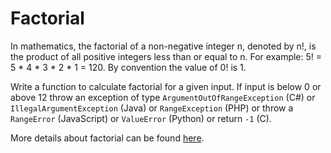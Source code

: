 # Factorial

In mathematics, the factorial of a non-negative integer n, denoted by n!, is the product of all positive integers less than or equal to n. For example: 5! = 5 * 4 * 3 * 2 * 1 = 120. By convention the value of 0! is 1.

Write a function to calculate factorial for a given input. If input is below 0 or above 12 throw an exception of type ```ArgumentOutOfRangeException``` (C#) or ```IllegalArgumentException``` (Java) or ```RangeException``` (PHP) or throw a ```RangeError``` (JavaScript) or ```ValueError``` (Python) or return ```-1``` (C).

More details about factorial can be found [here](https://www.wikiwand.com/en/Factorial).
